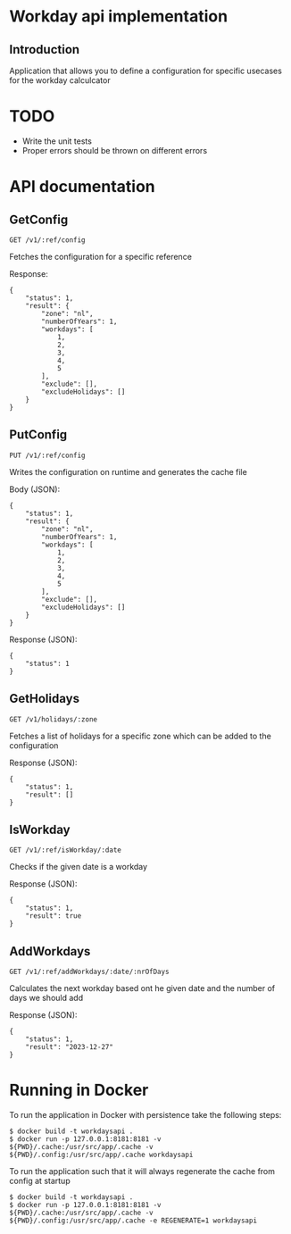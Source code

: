 # Workday api implementation

## Introduction
Application that allows you to define a configuration for specific usecases for the workday calculcator

# TODO
 - Write the unit tests
 - Proper errors should be thrown on different errors

# API documentation
## GetConfig
```GET /v1/:ref/config```

Fetches the configuration for a specific reference

Response:
```
{
    "status": 1,
    "result": {
        "zone": "nl",
        "numberOfYears": 1,
        "workdays": [
            1,
            2,
            3,
            4,
            5
        ],
        "exclude": [],
        "excludeHolidays": []
    }
}
```

## PutConfig
```PUT /v1/:ref/config```

Writes the configuration on runtime and generates the cache file

Body (JSON):
```
{
    "status": 1,
    "result": {
        "zone": "nl",
        "numberOfYears": 1,
        "workdays": [
            1,
            2,
            3,
            4,
            5
        ],
        "exclude": [],
        "excludeHolidays": []
    }
}
```

Response (JSON):
```
{
    "status": 1
}
```

## GetHolidays
```GET /v1/holidays/:zone```

Fetches a list of holidays for a specific zone which can be added to the configuration

Response (JSON):
```
{
    "status": 1,
    "result": []
}
```

## IsWorkday
```GET /v1/:ref/isWorkday/:date```

Checks if the given date is a workday

Response (JSON):
```
{
    "status": 1,
    "result": true
}
```

## AddWorkdays
```GET /v1/:ref/addWorkdays/:date/:nrOfDays```

Calculates the next workday based ont he given date and the number of days we should add

Response (JSON):
```
{
    "status": 1,
    "result": "2023-12-27"
}
```

# Running in Docker
To run the application in Docker with persistence take the following steps:
```
$ docker build -t workdaysapi .
$ docker run -p 127.0.0.1:8181:8181 -v ${PWD}/.cache:/usr/src/app/.cache -v ${PWD}/.config:/usr/src/app/.cache workdaysapi 
```

To run the application such that it will always regenerate the cache from config at startup
```
$ docker build -t workdaysapi .
$ docker run -p 127.0.0.1:8181:8181 -v ${PWD}/.cache:/usr/src/app/.cache -v ${PWD}/.config:/usr/src/app/.cache -e REGENERATE=1 workdaysapi 
```